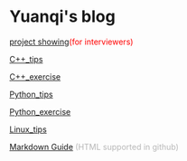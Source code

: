 # Yuanqi's blog

[project showing](/project_intv.md)<span style='color:#ff0000'>(for interviewers)</span>

[C++_tips](/C++_tips.md)

[C++_exercise](/C++_exercise.md)

[Python_tips](/python_tips.md)

[Python_exercise](/python_exercise.md)

[Linux_tips](/linux_tips.md)

[Markdown Guide](https://guides.github.com/features/mastering-markdown/) <span style='color:#b7b7b7'>(HTML supported in github)</span>

